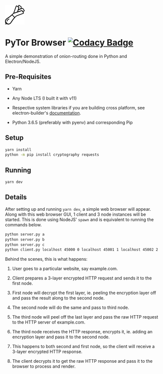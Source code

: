 ![logo](src/renderer/onion.png)

# PyTor Browser [![Codacy Badge](https://api.codacy.com/project/badge/Grade/41fa263f875e4d50b5d290a15f5c3d6c)](https://www.codacy.com/app/limyaojie93/pytor-browser?utm_source=github.com&utm_medium=referral&utm_content=causztic/pytor-browser&utm_campaign=Badge_Grade)

A simple demonstration of onion-routing done in Python and Electron/NodeJS.

## Pre-Requisites

-   Yarn

-   Any Node LTS (I built it with v11)

-   Respective system libraries if you are building cross platform,
    see electron-builder's [documentation](https://www.electron.build/multi-platform-build).

-   Python 3.6.5 (preferably with pyenv) and corresponding Pip

## Setup

```sh
yarn install
python -m pip install cryptography requests
```

## Running

```sh
yarn dev
```

## Details

After setting up and running `yarn dev`, a simple web browser will appear.
Along with this web browser GUI, 1 client and 3 node instances will be started.
This is done using NodeJS' `spawn` and is equivalent to running the commands below.

```sh
python server.py a
python server.py b
python server.py c
python client.py localhost 45000 0 localhost 45001 1 localhost 45002 2 https://motherfuckingwebsite.com/
```

Behind the scenes, this is what happens:

1.  User goes to a particular website, say example.com.

2.  Client prepares a 3-layer encrypted HTTP request and sends it to the first
    node.

3.  First node will decrypt the first layer, ie. peeling the encryption layer
    off and pass the result along to the second node.

4.  The second node will do the same and pass to third node.

5.  The third node will peel off the last layer and pass the raw HTTP request to
    the HTTP server of example.com.

6.  The third node receives the HTTP response, encrypts it, ie. adding an
    encryption layer and pass it to the second node.

7.  This happens to both second and first node, so the client will receive a
    3-layer encrypted HTTP response.

8.  The client decrypts it to get the raw HTTP response and pass it to the browser
    to process and render.
